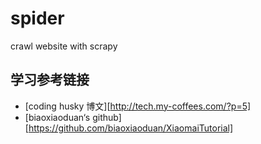 spider
======

crawl website with scrapy 


## 学习参考链接

* [coding husky 博文][http://tech.my-coffees.com/?p=5]
* [biaoxiaoduan‘s github][https://github.com/biaoxiaoduan/XiaomaiTutorial]
